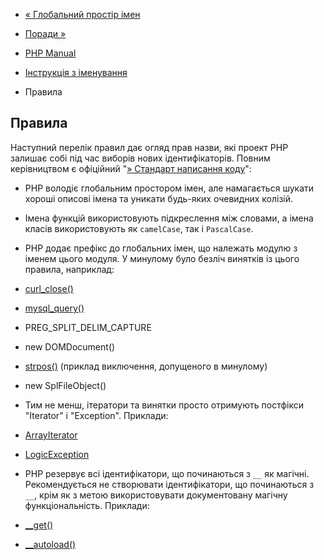 - [« Глобальний простір
імен](userlandnaming.globalnamespace.md)
- [Поради »](userlandnaming.tips.md)

- [PHP Manual](index.md)
- [Інструкція з іменування](userlandnaming.md)
- Правила

## Правила

Наступний перелік правил дає огляд прав назви, які проект PHP
залишає собі під час виборів нових ідентифікаторів. Повним керівництвом
є офіційний "[» Стандарт написання
коду](https://github.com/php/php-src/raw/master/CODING_STANDARDS.md)":

- PHP володіє глобальним простором імен, але намагається шукати
хороші описові імена та уникати будь-яких очевидних колізій.

- Імена функцій використовують підкреслення між словами, а імена
класів використовують як `camelCase`, так і `PascalCase`.

- PHP додає префікс до глобальних імен, що належать модулю з
іменем цього модуля. У минулому було безліч винятків із цього
правила, наприклад:

- [curl_close()](function.curl-close.md)

- [mysql_query()](function.mysql-query.md)

- PREG_SPLIT_DELIM_CAPTURE

- new DOMDocument()

- [strpos()](function.strpos.md) (приклад виключення, допущеного
в минулому)

- new SplFileObject()

- Тим не менш, ітератори та винятки просто отримують постфікси
"Iterator" і "Exception". Приклади:

- [ArrayIterator](class.arrayiterator.md)

- [LogicException](class.logicexception.md)

- PHP резервує всі ідентифікатори, що починаються з `__` як
магічні. Рекомендується не створювати ідентифікатори, що починаються
з `__`, крім як з метою використовувати документовану магічну
функціональність. Приклади:

- [\_\_get()](language.oop5.overloading.md#object.get)

- [\_\_autoload()](function.autoload.md)
